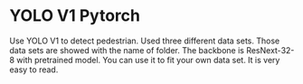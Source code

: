 # YOLO V1 Pytorch
 Use YOLO V1 to detect pedestrian.  Used three different data sets. 
 Those data sets are showed with the name of folder.
 The backbone is ResNext-32-8 with pretrained model.
 You can use it to fit your own data set. It is very easy to read.

